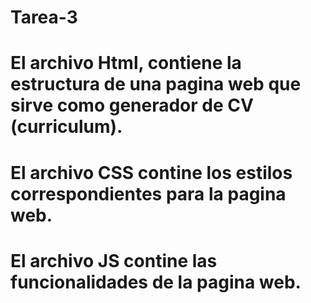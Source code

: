 ﻿# Tarea-3

# El archivo Html, contiene la estructura de una pagina web que sirve como generador de CV (curriculum).

# El archivo CSS contine los estilos correspondientes para la pagina web.

# El archivo JS contine las funcionalidades de la pagina web.
